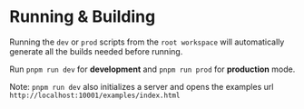 <!--
 Copyright (c) 2024 Anthony Mugendi
 
 This software is released under the MIT License.
 https://opensource.org/licenses/MIT
-->

# Running & Building

Running the `dev` or `prod` scripts from the `root workspace` will automatically generate all the builds needed before running.

Run `pnpm run dev` for **development** and `pnpm run prod` for **production** mode.

Note: `pnpm run dev` also initializes a server and opens the examples url `http://localhost:10001/examples/index.html`